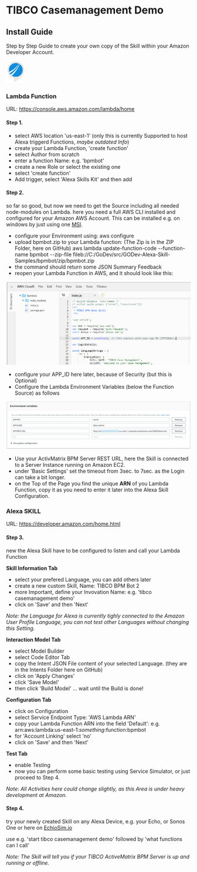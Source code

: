 # TIBCO Casemanagement Demo
## Install Guide
Step by Step Guide to create your own copy of the Skill within your Amazon Developer Account.

![Icon](../../images/TIBCO-Alexa.png?raw=true "Alexa BPM Skill")

### Lambda Function
URL: https://console.aws.amazon.com/lambda/home

#### Step 1.
- select AWS location 'us-east-1' (only this is currently Supported to host Alexa triggerd Functions, <i>maybe outdated Info</i>)
- create your Lambda Function, 'create function'
- select Author from scratch
- enter a function Name: e.g. 'bpmbot'
- create a new Role or select the existing one
- select 'create function'
- Add trigger, select 'Alexa Skills Kit' and then add

#### Step 2.
so far so good, but now we need to get the Source including all needed node-modules on Lambda.
here you need a full AWS CLI installed and configured for your Amazon AWS Account.
This can be installed e.g. on windows by just using one [MSI](https://docs.aws.amazon.com/cli/latest/userguide/awscli-install-windows.html).
- configure your Environment using: aws configure
- upload bpmbot.zip to your Lambda function: (The Zip is in the ZIP Folder, here on GitHub)
  aws lambda update-function-code --function-name bpmbot --zip-file fileb://C:/GoDev/src/GODev-Alexa-Skill-Samples/bpmbot/zip/bpmbot.zip
- the command should return some JSON Summary Feedback
- reopen your Lambda Function in AWS, and it should look like this:

![Lambda Source View](../../images/lambda-function-source.png?raw=true "BPM Bot on Lambda Source View")

- configure your APP_ID here later, because of Security (but this is Optional)
- Configure the Lambda Environment Variables (below the Function Source) as follows

![Lambda Environment Variables](../../images/lambda-bpm-env.png?raw=true "BPM Bot Environment Variables")

- Use your ActivMatrix BPM Server REST URL, here the Skill is connected to a Server Instance running on Amazon EC2.
- under 'Basic Settings' set the timeout from 3sec. to 7sec. as the Login can take a bit longer.  
- on the Top of the Page you find the unique <b>ARN</b> of you Lambda Function, copy it as you need to enter it later into the Alexa Skill Configuration.

### Alexa SKILL
URL: https://developer.amazon.com/home.html 

#### Step 3.
new the Alexa Skill have to be configured to listen and call your Lambda Function

<b>Skill Information Tab</b>
- select your prefered Language, you can add others later
- create a new custom Skill, Name: TIBCO BPM Bot 2
- more Important, define your Invovation Name: e.g. 'tibco casemanagement demo'
- click on 'Save' and then 'Next' 

<i>Note: the Language for Alexa is currently tighly connected to the Amazon User Profile Language, you can not test other Languages without changing this Setting.</i>

<b>Interaction Model Tab</b>
- select Model Builder
- select Code Editor Tab
- copy the Intent JSON File content of your selected Language. (they are in the Intents Folder here on GitHub)
- click on 'Apply Changes'
- click 'Save Model'
- then click 'Build Model' ... wait until the Build is done!

<b>Configuration Tab</b>
- click on Configuration
- select Service Endpoint Type: 'AWS Lambda ARN'
- copy your Lambda Function ARN into the field 'Default': e.g. arn:aws:lambda:us-east-1:<i>something</i>:function:bpmbot
- for 'Account Linking' select 'no'
- click on 'Save' and then 'Next' 

<b>Test Tab</b>
- enable Testing
- now you can perform some basic testing using Service Simulator, or just proceed to Step 4.

<i>Note: All Activities here could change slightly, as this Area is under heavy development at Amazon.</i>

#### Step 4.
try your newly created Skill on any Alexa Device, e.g. your Echo, or Sonos One
or here on [EchioSim.io](https://echosim.io/) 

use e.g. 'start tibco casemanagement demo' followed by 'what functions can I call'

<i>Note: The Skill will tell you if your TIBCO ActiveMatrix BPM Server is up and running or offline.</i>
